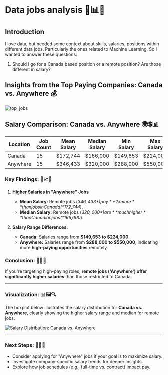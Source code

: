 # Data jobs analysis 🚀📊💼

## Introduction
I love data, but needed some context about skills, salaries, positions within different data jobs. Particularly the ones related to Machine Learning. So I wanted to answer these questions:
1. Should I go for a Canada based position or a remote position? Are those different in salary?

## Insights from the Top Paying Companies: Canada vs. Anywhere 💰

![top_jobs](assets/top_jobs)
## **Salary Comparison: Canada vs. Anywhere** 🌍💲📊

| Location  | Job Count | Mean Salary | Median Salary | Min Salary | Max Salary |
|-----------|----------|-------------|---------------|------------|------------|
| Canada    | 15       | $172,744    | $166,000      | $149,653   | $224,000   |
| Anywhere  | 15       | $346,433    | $320,000      | $288,000   | $550,000   |

### **Key Findings:** 🔎📈💡
1. **Higher Salaries in "Anywhere" Jobs**  
   - **Mean Salary:** Remote jobs (*$346,433*) pay **2x more** than jobs in Canada (*$172,744*).
   - **Median Salary:** Remote jobs (*$320,000*) are **much higher** than Canadian jobs (*$166,000*).

2. **Salary Range Differences:**
   - **Canada:** Salaries range from **$149,653 to $224,000**.
   - **Anywhere:** Salaries range from **$288,000 to $550,000**, indicating more **high-paying opportunities** remotely.

### **Conclusion:** 🎯💡🚀
If you're targeting high-paying roles, **remote jobs ('Anywhere') offer significantly higher salaries** than those restricted to Canada.

---

### **Visualization:** 📊🖼️🔍
The boxplot below illustrates the salary distribution for **Canada vs. Anywhere**, clearly showing the higher salary range and median for remote jobs.

![Salary Distribution: Canada vs. Anywhere](image_placeholder)

---

### **Next Steps:** 📌✅🚀
- Consider applying for "Anywhere" jobs if your goal is to maximize salary.
- Investigate company-specific salary trends for deeper insights.
- Explore how job schedules (e.g., full-time vs. contract) impact pay.


